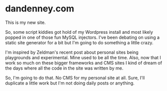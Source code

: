dandenney.com
=============

This is my new site.

So, some script kiddies got hold of my Wordpress install and most likely popped in one of those fun MySQL injectors. I've been debating on using a static site generator for a bit but I'm going to do something a little crazy. 

I'm inspired by Zeldman's recent post about personal sites being playgrounds and experimental. Mine used to be all the time. Also, now that I work so much on these bigger frameworks and CMS sites I kind of dream of the days where all the code in the site was written by me.

So, I'm going to do that. No CMS for my personal site at all. Sure, I'll duplicate a little work but I'm not doing daily posts or anything.